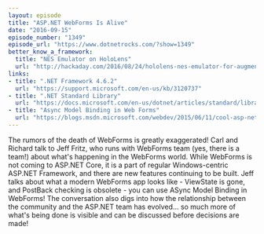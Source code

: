 ```yaml
---
layout: episode
title: "ASP.NET WebForms Is Alive"
date: "2016-09-15"
episode_number: "1349"
episode_url: "https://www.dotnetrocks.com/?show=1349"
better_know_a_framework:
  title: "NES Emulator on HoloLens"
  url: "http://hackaday.com/2016/08/24/hololens-nes-emulator-for-augmented-retro-gaming/"
links:
- title: ".NET Framework 4.6.2"
  url: "https://support.microsoft.com/en-us/kb/3120737"
- title: ".NET Standard Library"
  url: "https://docs.microsoft.com/en-us/dotnet/articles/standard/library"
- title: "Async Model Binding in Web Forms"
  url: "https://blogs.msdn.microsoft.com/webdev/2015/06/11/cool-asp-net-web-forms-features-in-2015-async-model-binding/"
---
```


The rumors of the death of WebForms is greatly exaggerated! Carl and Richard talk to Jeff Fritz, who runs with WebForms team (yes, there is a team!) about what's happening in the WebForms world. While WebForms is not coming to ASP.NET Core, it is a part of regular Windows-centric ASP.NET Framework, and there are new features continuing to be built. Jeff talks about what a modern WebForms app looks like - ViewState is gone, and PostBack checking is obsolete - you can use ASync Model Binding in WebForms! The conversation also digs into how the relationship between the community and the ASP.NET team has evolved... so much more of what's being done is visible and can be discussed before decisions are made!
